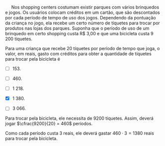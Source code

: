 

     Nos shopping centers costumam existir parques com vários brinquedos e jogos. Os usuários colocam créditos em um cartão, que são descontados por cada período de tempo de uso dos jogos. Dependendo da pontuação da criança no jogo, ela recebe um certo número de tíquetes para trocar por produtos nas lojas dos parques. Suponha que o período de uso de um brinquedo em certo shopping custa R$ 3,00 e que uma bicicleta custa 9 200 tíquetes.

Para uma criança que recebe 20 tíquetes por período de tempo que joga, o valor, em reais, gasto com créditos para obter a quantidade de tíquetes para trocar pela bicicleta é



- [ ] 153\.
- [ ] 460\.
- [ ] 1 218.
- [x] 1 380.
- [ ] 3 066.


Para trocar pela bicicleta, ele necessita de 9200 tíquetes. Assim, deverá jogar $\cfrac{9200}{20} = 460$ períodos.

Como cada período custa 3 reais, ele deverá gastar $460 \cdot 3 = 1380$ reais para trocar pela bicicleta.
